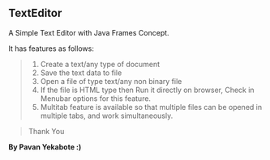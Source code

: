 ## TextEditor
A Simple Text Editor with Java Frames Concept.

It has features as follows:

> 1. Create a text/any type of document
> 2. Save the text data to file
> 3. Open a file of type text/any non binary file
> 4. If the file is HTML type then Run it directly on browser, 
>   Check in Menubar options for this feature.
> 5. Multitab feature is available so that multiple files can be opened in multiple tabs,
>   and work simultaneously.


>Thank You

**By Pavan Yekabote :)**
